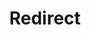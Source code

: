 ﻿---
layout: src/layouts/Redirect.astro
title: Redirect
redirect: https://yamldoc.liuyan.wang/docs/infrastructure/workers
pubDate:  2023-01-01
navSearch: false
navSitemap: false
navMenu: false
---
